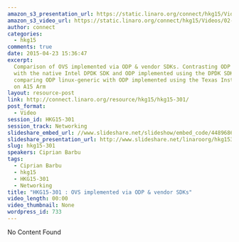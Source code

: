 ```yaml
---
amazon_s3_presentation_url: https://static.linaro.org/connect/hkg15/Videos/02-11-Wednesday/HKG15-301.pdf
amazon_s3_video_url: https://static.linaro.org/connect/hkg15/Videos/02-11-Wednesday/HKG15-301%20OVS%20implemented%20via%20ODP%20%26%20vendor%20SDKs.mp4
author: connect
categories:
  - hkg15
comments: true
date: 2015-04-23 15:36:47
excerpt:
  Comparison of OVS implemented via ODP & vendor SDKs. Contrasting ODP linux-generic
  with the native Intel DPDK SDK and ODP implemented using the DPDK SDK on X86. Additionally
  comparing ODP linux-generic with ODP implemented using the Texas Instruments SDK
  on A15 Arm
layout: resource-post
link: http://connect.linaro.org/resource/hkg15/hkg15-301/
post_format:
  - Video
session_id: HKG15-301
session_track: Networking
slideshare_embed_url: //www.slideshare.net/slideshow/embed_code/44896866
slideshare_presentation_url: http://www.slideshare.net/linaroorg/hkg15301-ovs-implemented-via-odp-vendor-sdks
slug: hkg15-301
speakers: Ciprian Barbu
tags:
  - Ciprian Barbu
  - hkg15
  - HKG15-301
  - Networking
title: "HKG15-301 : OVS implemented via ODP & vendor SDKs"
video_length: 00:00
video_thumbnail: None
wordpress_id: 733
---
```


No Content Found
